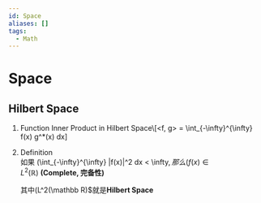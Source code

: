 ```yaml
---
id: Space
aliases: []
tags:
  - Math
---
```

# Space

## Hilbert Space

1.  Function Inner Product in Hilbert Space\\[<f, g> = \int_{-\infty}^{\infty} f(x) g^\*(x) dx]  
    
2.  Definition  
    如果 (\int_{-\infty}^{\infty} |f(x)|^2 dx < \infty$, 那么 (f(x) \in L^2(\mathbb R)$ **(Complete, 完备性)**  
      
    其中(L^2(\mathbb R)$就是**Hilbert Space**
